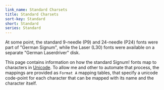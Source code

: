 ```yaml
---
link_name: Standard Charsets
title: Standard Charsets
sort-key: Standard
short: Standard
series: Standard
---
```


At some point, the standard 9-needle (P9) and 24-needle (P24) fonts
were part of "German Signum", while the Laser (L30) fonts were available
on a separate "German Laserdriver" disk.

This page contains information on how the standard Signum! fonts map to characters
in [Unicode]. To allow me and other to automate that process, the mappings
are provided as `Format A` mapping tables, that specify a unicode code-point
for each character that can be mapped with its name and the character itself.

[Unicode]: https://unicode.org
